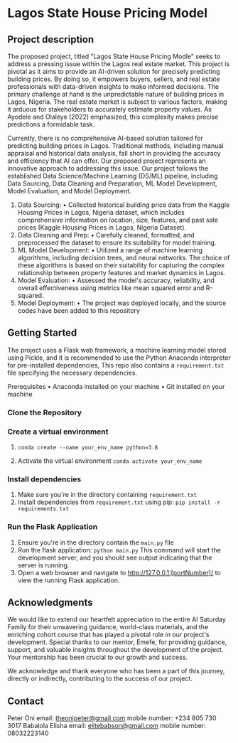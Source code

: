 # Lagos State House Pricing Model


## Project description 
The proposed project, titled "Lagos State House Pricing Modle" seeks to address a pressing issue within the Lagos real estate market. This project is pivotal as it aims to provide an AI-driven solution for precisely predicting building prices. By doing so, it empowers buyers, sellers, and real estate professionals with data-driven insights to make informed decisions. The primary challenge at hand is the unpredictable nature of building prices in Lagos, Nigeria. The real estate market is subject to various factors, making it arduous for stakeholders to accurately estimate property values. As Ayodele and Olaleye (2022) emphasized, this complexity makes precise predictions a formidable task.

Currently, there is no comprehensive AI-based solution tailored for predicting building prices in Lagos. Traditional methods, including manual appraisal and historical data analysis, fall short in providing the accuracy and efficiency that AI can offer. Our proposed project represents an innovative approach to addressing this issue. Our project follows the established Data Science/Machine Learning (DS/ML) pipeline, including Data Sourcing, Data Cleaning and Preparation, ML Model Development, Model Evaluation, and Model Deployment.

1.	Data Sourcing:
•	Collected historical building price data from the Kaggle Housing Prices in Lagos, Nigeria dataset, which includes comprehensive information on location, size, features, and past sale prices (Kaggle Housing Prices in Lagos, Nigeria Dataset).
2.	Data Cleaning and Prep:
•	Carefully cleaned, formatted, and preprocessed the dataset to ensure its suitability for model training.
3.	ML Model Development:
•	Utilized a range of machine learning algorithms, including decision trees, and neural networks. The choice of these algorithms is based on their suitability for capturing the complex relationship between property features and market dynamics in Lagos.
4.	Model Evaluation:
•	Assessed the model's accuracy, reliability, and overall effectiveness using metrics like mean squared error and R-squared.
5. Model Deployment:
•	The project was deployed locally, and the source codes have been added to this repository


## Getting Started 
The project uses a Flask web framework, a machine learning model stored using Pickle, and it is recommended to use the Python Anaconda interpreter for pre-installed dependencies, This repo also contains a `requirement.txt` file specifying the necessary dependencies.

Prerequisites
• Anaconda installed on your machine
• Git installed on your machine

### Clone the Repository
### Create a virtual environment
1. ``` conda create --name your_env_name python=3.8 ```

2. Activate the virtual environment
   ``` conda activate your_env_name ```
### Install dependencies
1. Make sure you're in the directory containing `requirement.txt`
2. Install dependencies from `requirement.txt` using pip:
   ``` pip install -r requirements.txt ```

### Run the Flask Application
1. Ensure you're in the directory contain the `main.py` file
2. Run the flask application:
   ``` python main.py ```
   This command will start the development server, and you should see output indicating that the server is running.
3. Open a web browser and navigate to http://127.0.0.1:[portNumber]/ to view the running Flask application.


## Acknowledgments
 We would like to extend our heartfelt appreciation to the entire AI Saturday Family for their unwavering guidance, world-class materials, and the enriching cohort course that has played a pivotal role in our project's development. Special thanks to our mentor, Emefe, for providing guidance, support, and valuable insights throughout the development of the project. Your mentorship has been crucial to our growth and success. 

We acknowledge and thank everyone who has been a part of this journey, directly or indirectly, contributing to the success of our project.

## Contact
Peter Oni
  email: theonipeter@gmail.com
  mobile number: +234 805 730 3017
Babalola Elisha
  email: elitebabson@gmail.com
  mobile number: 08032223140



